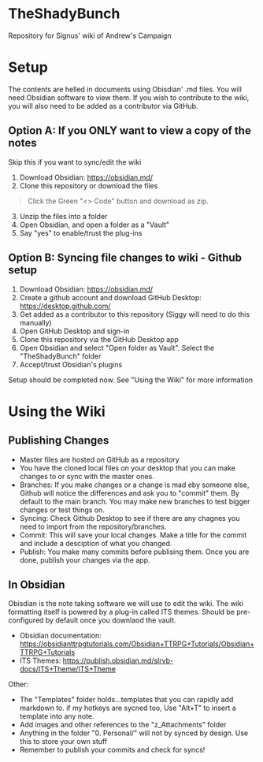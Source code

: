 # TheShadyBunch
 Repository for Signus' wiki of Andrew's Campaign

 # Setup
The contents are helled in documents using Obisdian' .md files. You will need Obsidian software to view them. If you wish to contribute to the wiki, you will also need to be added as a contributor via GitHub.

 ## Option A: If you ONLY want to view a copy of the notes
Skip this if you want to sync/edit the wiki
 
 1. Download Obsidian: https://obsidian.md/
 2. Clone this repository or download the files
> Click the Green "<> Code" button and download as zip.
3. Unzip the files into a folder
4. Open Obsidian, and open a folder as a "Vault"
5. Say "yes" to enable/trust the plug-ins

## Option B: Syncing file changes to wiki - Github setup
1. Download Obsidian: https://obsidian.md/
2. Create a github account and download GitHub Desktop: https://desktop.github.com/
3. Get added as a contributor to this repository (Siggy will need to do this manually)
4. Open GitHub Desktop and sign-in
5. Clone this repository via the GitHub Desktop app
6. Open Obsidian and select "Open folder as Vault". Select the "TheShadyBunch" folder
7. Accept/trust Obsidian's plugins
   
Setup should be completed now. See "Using the Wiki" for more information

# Using the Wiki
## Publishing Changes
- Master files are hosted on GitHub as a repository
- You have the cloned local files on your desktop that you can make changes to or sync with the master ones.
- Branches: If you make changes or a change is mad eby someone else, Github will notice the differences and ask you to "commit" them. By default to the main branch. You may make new branches to test bigger changes or test things on.
-  Syncing: Check Github Desktop to see if there are any chagnes you need to import from the repository/branches.
-  Commit: This will save your local changes. Make a title for the commit and include a desciption of what you changed.
-  Publish: You make many commits before publising them. Once you are done, publish your changes via the app.

## In Obsidian
Obisdian is the note taking software we will use to edit the wiki. The wiki formatting itself is powered by a plug-in called ITS themes. Should be pre-configured by default once you downlaod the vault.
- Obsidian documentation: https://obsidianttrpgtutorials.com/Obsidian+TTRPG+Tutorials/Obsidian+TTRPG+Tutorials
- ITS Themes: https://publish.obsidian.md/slrvb-docs/ITS+Theme/ITS+Theme

Other:
- The "Templates" folder holds...templates that you can rapidly add markdown to. if my hotkeys are sycned too, Use "Alt+T" to insert a template into any note.
- Add images and other references to the "z_Attachments" folder
- Anything in the folder "0. Personal/" will not by synced by design. Use this to store your own stuff
- Remember to publish your commits and check for syncs!


 
